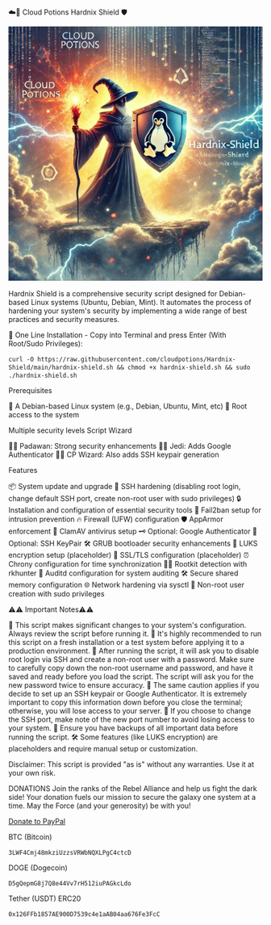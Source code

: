 ☁️🧪 Cloud Potions Hardnix Shield 🛡️

![Hardnix Shield Logo](https://github.com/cloudpotions/Hardnix-Shield/blob/main/Hardnix-Shield-Wizard.jpg)


Hardnix Shield is a comprehensive security script designed for Debian-based Linux systems (Ubuntu, Debian, Mint). It automates the process of hardening your system's security by implementing a wide range of best practices and security measures.

🚀 One Line Installation - Copy into Terminal and press Enter (With Root/Sudo Privileges):
```
curl -O https://raw.githubusercontent.com/cloudpotions/Hardnix-Shield/main/hardnix-shield.sh && chmod +x hardnix-shield.sh && sudo ./hardnix-shield.sh
```

Prerequisites

🐧 A Debian-based Linux system (e.g., Debian, Ubuntu, Mint, etc)
🔑 Root access to the system

 Multiple security levels Script Wizard

🧑‍🎓 Padawan: Strong security enhancements
🧙‍♂️ Jedi: Adds Google Authenticator
🧙‍♀️ CP Wizard: Also adds SSH keypair generation

 Features

📦 System update and upgrade
🔐 SSH hardening (disabling root login, change default SSH port, create non-root user with sudo privileges)
🔒 Installation and configuration of essential security tools
🚫 Fail2ban setup for intrusion prevention
🔥 Firewall (UFW) configuration
🛡️ AppArmor enforcement
🦠 ClamAV antivirus setup
🗝️ Optional: Google Authenticator
🔑 Optional: SSH KeyPair
🛠️ GRUB bootloader security enhancements
🔏 LUKS encryption setup (placeholder)
🔐 SSL/TLS configuration (placeholder)
⏰ Chrony configuration for time synchronization
🕵️‍♂️ Rootkit detection with rkhunter
📝 Auditd configuration for system auditing
🛠️ Secure shared memory configuration
🌐 Network hardening via sysctl
👤 Non-root user creation with sudo privileges

⚠️⚠️ Important Notes⚠️⚠️

🚨 This script makes significant changes to your system's configuration. Always review the script before running it.
🧪 It's highly recommended to run this script on a fresh installation or a test system before applying it to a production environment.
🚫 After running the script, it will ask you to disable root login via SSH and create a non-root user with a password. Make sure to carefully copy down the non-root username and password, and have it saved and ready before you load the script. The script will ask you for the new password twice to ensure accuracy.
🔑 The same caution applies if you decide to set up an SSH keypair or Google Authenticator. It is extremely important to copy this information down before you close the terminal; otherwise, you will lose access to your server.
🔢 If you choose to change the SSH port, make note of the new port number to avoid losing access to your system.
💾 Ensure you have backups of all important data before running the script.
🛠️ Some features (like LUKS encryption) are placeholders and require manual setup or customization.

Disclaimer: This script is provided "as is" without any warranties. Use it at your own risk.

DONATIONS 
Join the ranks of the Rebel Alliance and help us fight the dark side! Your donation fuels our mission to secure the galaxy one system at a time. May the Force (and your generosity) be with you!

[Donate to PayPal](https://www.paypal.com/donate/?hosted_button_id=SCM4T6CSCP5JS)

BTC (Bitcoin)
```
3LWF4Cmj48mkziUzzsVRWbNQXLPgC4ctcD
```
DOGE (Dogecoin)
```
D5gQepmG8j7Q8e44Vv7rH512iuPAGkcLdo
```
Tether (USDT) ERC20
```
0x126FFb1857AE900D7539c4e1aAB04aa676Fe3FcC
```



